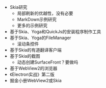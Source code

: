 
- Skia研究
  - 局部刷新的优越性，没有必要
  - MarkDown示例研究
  - 更多的示例研究
- 基于Skia、Yoga和QuickJs的安装程序制作工具
- 基于Skia、Yoga的FileManager
  - 滚动条控件
- 基于Skia的有道翻译客户端
- 基于Skia的截图
  - 动态创建SurfaceFront？要做吗
- 基于WebView2的浏览器
- 《Electron实战》第二版
- 掘金小册WebView2或Skia